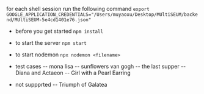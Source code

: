 for each shell session run the following command
`export GOOGLE_APPLICATION_CREDENTIALS="/Users/muyaoxu/Desktop/MUltiSEUM/backend/MUltiSEUM-5e4cd1401e76.json"`

- before you get started
`npm install`
- to start the server
`npm start`

- to start nodemon
`npx nodemon <filename>`

- test cases
  -- mona lisa
  -- sunflowers van gogh
  -- the last supper
  -- Diana and Actaeon
  -- Girl with a Pearl Earring

- not suppprted
-- Triumph of Galatea

